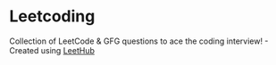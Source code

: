 # Leetcoding
Collection of LeetCode & GFG questions to ace the coding interview! - Created using [LeetHub](https://github.com/QasimWani/LeetHub)

